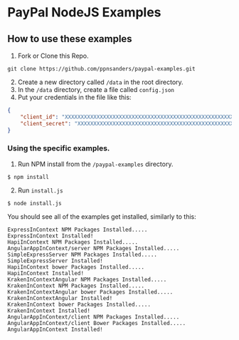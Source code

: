 # PayPal NodeJS Examples

## How to use these examples

1. Fork or Clone this Repo.

```
git clone https://github.com/ppnsanders/paypal-examples.git
```

2. Create a new directory called `/data` in the root directory.
3. In the `/data` directory, create a file called `config.json`
4. Put your credentials in the file like this:

```json
{
	"client_id": "XXXXXXXXXXXXXXXXXXXXXXXXXXXXXXXXXXXXXXXXXXXXXXXXXXXXXXXXXXXX",
	"client_secret": "XXXXXXXXXXXXXXXXXXXXXXXXXXXXXXXXXXXXXXXXXXXXXXXXXXXXXXXXXXXX"
}
```

### Using the specific examples.

1. Run NPM install from the `/paypal-examples` directory.

```
$ npm install
```

2. Run `install.js`

```
$ node install.js
```

You should see all of the examples get installed, similarly to this:

```
ExpressInContext NPM Packages Installed.....
ExpressInContext Installed!
HapiInContext NPM Packages Installed.....
AngularAppInContext/server NPM Packages Installed.....
SimpleExpressServer NPM Packages Installed.....
SimpleExpressServer Installed!
HapiInContext bower Packages Installed.....
HapiInContext Installed!
KrakenInContextAngular NPM Packages Installed.....
KrakenInContext NPM Packages Installed.....
KrakenInContextAngular bower Packages Installed.....
KrakenInContextAngular Installed!
KrakenInContext bower Packages Installed.....
KrakenInContext Installed!
AngularAppInContext/client NPM Packages Installed.....
AngularAppInContext/client Bower Packages Installed.....
AngularAppInContext Installed!
```